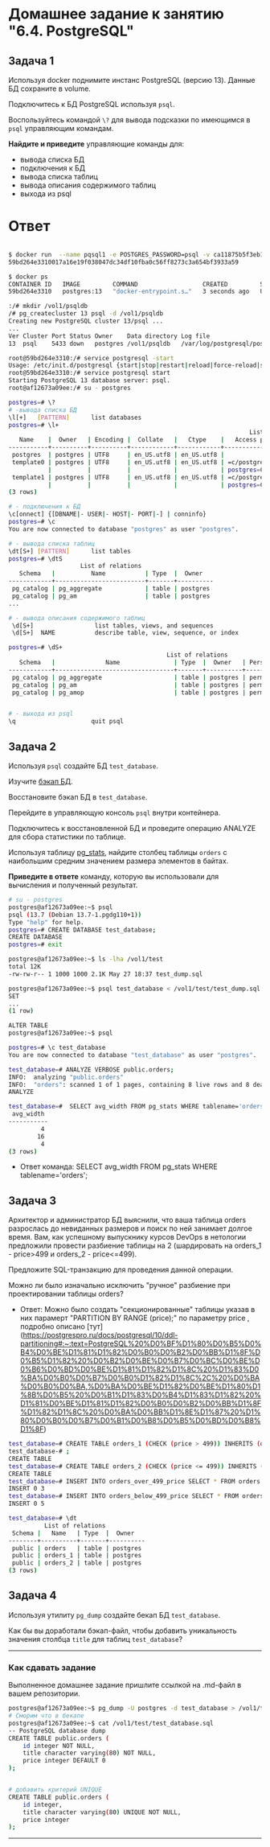 # Домашнее задание к занятию "6.4. PostgreSQL"

## Задача 1

Используя docker поднимите инстанс PostgreSQL (версию 13). Данные БД сохраните в volume.

Подключитесь к БД PostgreSQL используя `psql`.

Воспользуйтесь командой `\?` для вывода подсказки по имеющимся в `psql` управляющим командам.

**Найдите и приведите** управляющие команды для:
- вывода списка БД
- подключения к БД
- вывода списка таблиц
- вывода описания содержимого таблиц
- выхода из psql
# Ответ
```bash

$ docker run  --name pqsql1 -e POSTGRES_PASSWORD=psql -v ca11875b5f3eb121c7509975b279c09eb1f345eb77f7b759b183b36745861af4:/vol1 -d postgres:13
59bd264e3310017a16e19f038047dc34df10fba0c56ff8273c3a654bf3933a59

$ docker ps
CONTAINER ID   IMAGE         COMMAND                  CREATED         STATUS         PORTS                                                  NAMES
59bd264e3310   postgres:13   "docker-entrypoint.s…"   3 seconds ago   Up 2 seconds   5432/tcp                                               pqsql1

:/# mkdir /vol1/psqldb
/# pg_createcluster 13 psql -d /vol1/psqldb
Creating new PostgreSQL cluster 13/psql ...
...
Ver Cluster Port Status Owner    Data directory Log file
13  psql    5433 down   postgres /vol1/psqldb   /var/log/postgresql/postgresql-13-psql.log

root@59bd264e3310:/# service postgresql -start
Usage: /etc/init.d/postgresql {start|stop|restart|reload|force-reload|status} [version ..]
root@59bd264e3310:/# service postgresql start
Starting PostgreSQL 13 database server: psql.
root@af12673a09ee:/# su - postgres

postgres=# \?
# -вывода списка БД
\l[+]   [PATTERN]      list databases
postgres=# \l+
                                                                   List of databases
   Name    |  Owner   | Encoding |  Collate   |   Ctype    |   Access privileges   |  Size   | Tablespace |                Description
-----------+----------+----------+------------+------------+-----------------------+---------+------------+--------------------------------------------
 postgres  | postgres | UTF8     | en_US.utf8 | en_US.utf8 |                       | 7901 kB | pg_default | default administrative connection database
 template0 | postgres | UTF8     | en_US.utf8 | en_US.utf8 | =c/postgres          +| 7753 kB | pg_default | unmodifiable empty database
           |          |          |            |            | postgres=CTc/postgres |         |            |
 template1 | postgres | UTF8     | en_US.utf8 | en_US.utf8 | =c/postgres          +| 7901 kB | pg_default | default template for new databases
           |          |          |            |            | postgres=CTc/postgres |         |            |
(3 rows)

# - подключения к БД
\c[onnect] {[DBNAME|- USER|- HOST|- PORT|-] | conninfo}
postgres=# \c
You are now connected to database "postgres" as user "postgres".

# - вывода списка таблиц
\dt[S+] [PATTERN]      list tables
postgres=# \dtS
                    List of relations
   Schema   |          Name           | Type  |  Owner
------------+-------------------------+-------+----------
 pg_catalog | pg_aggregate            | table | postgres
 pg_catalog | pg_am                   | table | postgres
...

# - вывода описания содержимого таблиц
 \d[S+]                 list tables, views, and sequences
 \d[S+]  NAME           describe table, view, sequence, or index

postgres=# \dS+
                                            List of relations
   Schema   |              Name               | Type  |  Owner   | Persistence |    Size    | Description
------------+---------------------------------+-------+----------+-------------+------------+-------------
 pg_catalog | pg_aggregate                    | table | postgres | permanent   | 56 kB      |
 pg_catalog | pg_am                           | table | postgres | permanent   | 40 kB      |
 pg_catalog | pg_amop                         | table | postgres | permanent   | 80 kB      |


# - выхода из psql 
\q                     quit psql  
```

## Задача 2

Используя `psql` создайте БД `test_database`.

Изучите [бэкап БД](https://github.com/netology-code/virt-homeworks/tree/master/06-db-04-postgresql/test_data).

Восстановите бэкап БД в `test_database`.

Перейдите в управляющую консоль `psql` внутри контейнера.

Подключитесь к восстановленной БД и проведите операцию ANALYZE для сбора статистики по таблице.

Используя таблицу [pg_stats](https://postgrespro.ru/docs/postgresql/12/view-pg-stats), найдите столбец таблицы `orders` 
с наибольшим средним значением размера элементов в байтах.

**Приведите в ответе** команду, которую вы использовали для вычисления и полученный результат.
```bash
# su - postgres
postgres@af12673a09ee:~$ psql
psql (13.7 (Debian 13.7-1.pgdg110+1))
Type "help" for help.
postgres=# CREATE DATABASE test_database;
CREATE DATABASE
postgres=# exit

postgres@af12673a09ee:~$ ls -lha /vol1/test
total 12K
-rw-rw-r-- 1 1000 1000 2.1K May 27 18:37 test_dump.sql

postgres@af12673a09ee:~$ psql test_database < /vol1/test/test_dump.sql
SET
...
(1 row)

ALTER TABLE
postgres@af12673a09ee:~$ psql

postgres=# \c test_database
You are now connected to database "test_database" as user "postgres".

test_database=# ANALYZE VERBOSE public.orders;
INFO:  analyzing "public.orders"
INFO:  "orders": scanned 1 of 1 pages, containing 8 live rows and 8 dead rows; 8 rows in sample, 8 estimated total rows
ANALYZE

test_database=#  SELECT avg_width FROM pg_stats WHERE tablename='orders';
 avg_width
-----------
         4
        16
         4
(3 rows)

```
* Ответ команда: SELECT avg_width FROM pg_stats WHERE tablename='orders';

## Задача 3

Архитектор и администратор БД выяснили, что ваша таблица orders разрослась до невиданных размеров и
поиск по ней занимает долгое время. Вам, как успешному выпускнику курсов DevOps в нетологии предложили
провести разбиение таблицы на 2 (шардировать на orders_1 - price>499 и orders_2 - price<=499).

Предложите SQL-транзакцию для проведения данной операции.

Можно ли было изначально исключить "ручное" разбиение при проектировании таблицы orders?

* Ответ:
Можно было создать "секционированные" таблицы  указав в них парамерт "PARTITION BY RANGE (price);"  по параметру price , подробно описано [тут] (https://postgrespro.ru/docs/postgresql/10/ddl-partitioning#:~:text=PostgreSQL%20%D0%BF%D1%80%D0%B5%D0%B4%D0%BE%D1%81%D1%82%D0%B0%D0%B2%D0%BB%D1%8F%D0%B5%D1%82%20%D0%B2%D0%BE%D0%B7%D0%BC%D0%BE%D0%B6%D0%BD%D0%BE%D1%81%D1%82%D1%8C%20%D1%83%D0%BA%D0%B0%D0%B7%D0%B0%D1%82%D1%8C%2C%20%D0%BA%D0%B0%D0%BA,%D0%BA%D0%BE%D1%82%D0%BE%D1%80%D1%8B%D0%B5%20%D0%B1%D1%83%D0%B4%D1%83%D1%82%20%D1%81%D0%BE%D1%81%D1%82%D0%B0%D0%B2%D0%BB%D1%8F%D1%82%D1%8C%20%D0%BA%D0%BB%D1%8E%D1%87%20%D1%80%D0%B0%D0%B7%D0%B1%D0%B8%D0%B5%D0%BD%D0%B8%D1%8F)

```bash
test_database=# CREATE TABLE orders_1 (CHECK (price > 499)) INHERITS (orders)
test_database-# ;
CREATE TABLE
test_database=# CREATE TABLE orders_2 (CHECK (price <= 499)) INHERITS (orders);
CREATE TABLE
test_database=# INSERT INTO orders_over_499_price SELECT * FROM orders WHERE price > 499;
INSERT 0 3
test_database=# INSERT INTO orders_below_499_price SELECT * FROM orders WHERE price <= 499;
INSERT 0 5

test_database=# \dt
          List of relations
 Schema |   Name   | Type  |  Owner
--------+----------+-------+----------
 public | orders   | table | postgres
 public | orders_1 | table | postgres
 public | orders_2 | table | postgres
(3 rows)
```

## Задача 4

Используя утилиту `pg_dump` создайте бекап БД `test_database`.

Как бы вы доработали бэкап-файл, чтобы добавить уникальность значения столбца `title` для таблиц `test_database`?

---

### Как cдавать задание

Выполненное домашнее задание пришлите ссылкой на .md-файл в вашем репозитории.
```bash
postgres@af12673a09ee:~$ pg_dump -U postgres -d test_database > /vol1/test/test_database.sql
# Сморим что в бекапе
postgres@af12673a09ee:~$ cat /vol1/test/test_database.sql
-- PostgreSQL database dump
CREATE TABLE public.orders (
    id integer NOT NULL,
    title character varying(80) NOT NULL,
    price integer DEFAULT 0
);


# добавить критерий UNIQUE
CREATE TABLE public.orders (
    id integer,
    title character varying(80) UNIQUE NOT NULL,
    price integer
);
```
---
